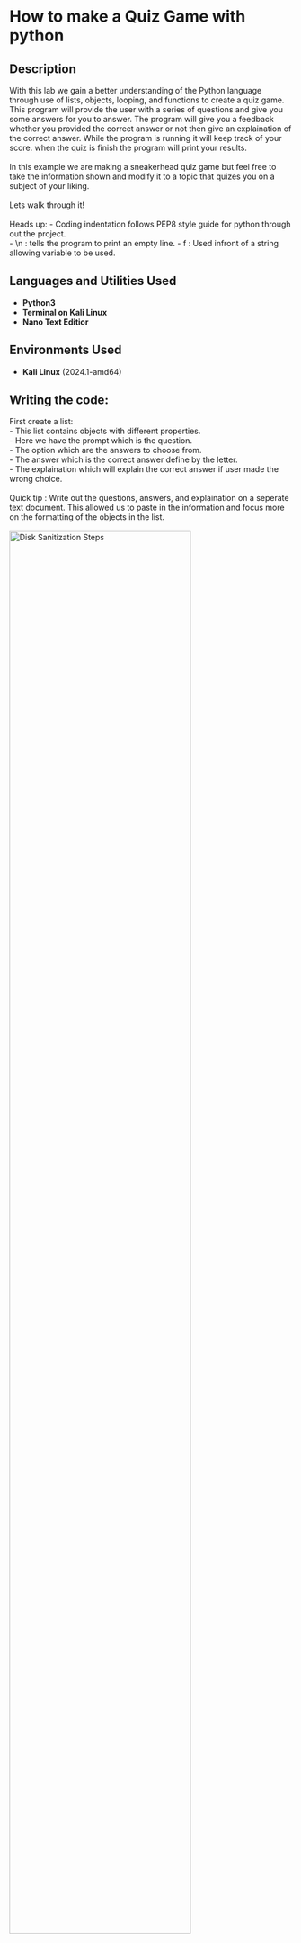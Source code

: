 <h1>How to make a Quiz Game with python</h1>


<h2>Description</h2>
With this lab we gain a better understanding of the Python language through use of lists, objects, looping, and functions to create a quiz game.
This program will provide the user with a series of questions and give you some answers for you to answer. The program will give you a feedback whether you provided the correct answer or not then give an explaination of the correct answer. While the program is running it will keep track of your score. when the quiz is finish the program will print your results. <br/>
<br/>
In this example we are making a sneakerhead quiz game but feel free to take the information shown and modify it to a topic that quizes you on a subject of your liking.  <br />
<br/>
Lets walk through it!<br/>
<br/>
Heads up:
- Coding indentation follows PEP8 style guide for python through out the project.<br/>
- \n : tells the program to print an empty line.
- f : Used infront of a string allowing variable to be used. 

<h2>Languages and Utilities Used</h2>

- <b>Python3</b>
- <b>Terminal on Kali Linux</b> 
- <b>Nano Text Editior</b> 

<h2>Environments Used </h2>

- <b>Kali Linux</b> (2024.1-amd64)

<h2>Writing the code:</h2>

<p>
First create a list: <br/>
- This list contains objects with different properties.<br/>
  - Here we have the prompt which is the question.<br/>
  - The option which are the answers to choose from.<br/>
  - The answer which is the correct answer define by the letter.<br/>
  - The explaination which will explain the correct answer if user made the wrong choice.<br/>
<br/>
  Quick tip : Write out the questions, answers, and explaination on a seperate text document. This allowed us to paste in the information and focus more on the formatting of the objects in the list.<br/>
<br />
<img src="https://i.imgur.com/TuUqRo5.png" height="80%" width="80%" alt="Disk Sanitization Steps"/>
<br />
<br />
Loop object:  <br/>
By putting the object in the curly brackets this will allow us to display each question one by one.<br/>
<br />
<img src="https://i.imgur.com/qNa1AR0.png" height="80%" width="80%" alt="Disk Sanitization Steps"/>
<br />
<br />
Define the function:  <br/>
<br />
Once the list of questions are in place, define a function. In the example below the function is run_quiz and will take the parameters of questions which will run at the end. <br/>
- Next, initialize a score variable at zero to keep track of the user score <br />
<br />
*
<br />
- Create a for loop for these questions. This loops though all of the individual objects (prompt, option, answer, and explanation) where the question variable refers to each object in the array respectively.<br/>
  - Inside the loop, print the question in the terminal. Print out the question by accessing the prompt attribute of the questions object.<br/>
    Coding indentation follows PEP8 style guide for python through out the project.<br/>
    <br />
    *
    <br />
  - Create another for loop inside our question loop. The variable is option and we are accessing the options attribure of the questions objects.  <br />
    This will print out the answer choices line by line.  <br />
    *
    <br />
  - Lets check on our code to make sure nothing is broken. <br />
    Use the run_quiz(questions) command outside and below of defined run_quiz funtion. It shoukd look like this if everything is up and running. <br />
    *
    <br />
  - Now we have to ask the user for the answer. Back in the text editor inside our defined run_quiz(questions) function, define a variable called answer and set it equal to input. Inside the input is the prompt or the question print to the user.<br />
    This allow for the program to run the inital loop and stop to wait for the users input before moving onto the next question object. <br />
    Append this function with .upper to 
    *
    <br />
  - Create an if and else statement comparing to what the user input was. <br />
    When setting the if statement variable equal to, as a comparison opreator, the object definition "answer" the program prints out a string notifying that the user is correct. <br />
    When correct we also want to increment the score variable. The score += 1 takes the value of what the score and increments 1 to it and sets the new variable with that plus one compared to the previous one. <br />
    *
    <br />
  - The else statement is for any other input that does not match the the object definition "answer" inside the questions object.<br />
    In this example, the print function prints out a string that notifies the user that they made the wrong choice and also an explaination of the right answer in the next line. <br />
    *
    <br />
  - These lines will run for every question inside the loop until there is no more object questions to go through.<br />
    <br />
    <br />
  
Print the quiz grade:  <br/>
  - Print the score of the ending results with the variables of score and length (number of questions) inside the curly brackets.
  - 
    

</p>




<h2>Lessons Learned</h2>

-</b>

<h2>Brush Up</h2>

- <b></b>

<h2>Shortcuts Learned</h2>

- <b></b>


<!--
 ```diff
- text in red
+ text in green
! text in orange
# text in gray
@@ text in purple (and bold)@@
```
--!>
